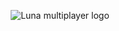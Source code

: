 <p align="center">
    <img src="https://github.com/LunaMultiplayer/LunaMultiplayer/blob/master/External/logo.png?raw=true" alt="Luna multiplayer logo"/>    
</p>
